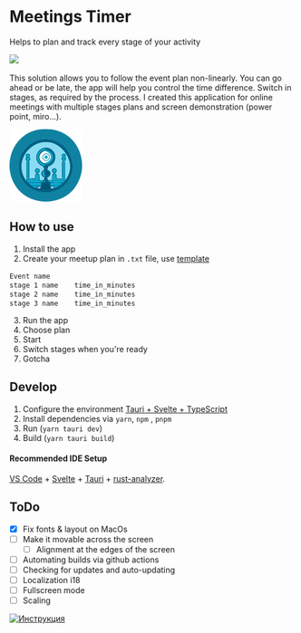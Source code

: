 # Meetings Timer
Helps to plan and track every stage of your activity

![](https://github.com/nikmedoed/gifs-share/blob/main/timer.gif)

This solution allows you to follow the event plan non-linearly.
You can go ahead or be late, the app will help you control the time difference. Switch in stages, as required by the process.
I created this application for online meetings with multiple stages plans and screen demonstration (power point, miro...).

![](src-tauri/icons/icon128x128.png)
## How to use
1. Install the app
2. Create your meetup plan in `.txt` file, use [template](example_plan.txt)
```plain-text
Event name
stage 1 name	time_in_minutes
stage 2 name	time_in_minutes
stage 3 name	time_in_minutes
```
3. Run the app
4. Choose plan
5. Start
6. Switch stages when you're ready
7. Gotcha


## Develop

1. Configure the environment [Tauri + Svelte + TypeScript](https://tauri.app/)
2. Install dependencies via `yarn`, `npm` , `pnpm`
3. Run (`yarn tauri dev`)
4. Build (`yarn tauri build`)


#### Recommended IDE Setup

[VS Code](https://code.visualstudio.com/) + [Svelte](https://marketplace.visualstudio.com/items?itemName=svelte.svelte-vscode) + [Tauri](https://marketplace.visualstudio.com/items?itemName=tauri-apps.tauri-vscode) + [rust-analyzer](https://marketplace.visualstudio.com/items?itemName=rust-lang.rust-analyzer).

## ToDo
- [x] Fix fonts & layout on MacOs
- [ ] Make it movable across the screen
	- [ ] Alignment at the edges of the screen
- [ ] Automating builds via github actions
- [ ] Checking for updates and auto-updating
- [ ] Localization i18
- [ ] Fullscreen mode
- [ ] Scaling

[![Инструкция](https://img.youtube.com/vi/QMqqukRwSs4/0.jpg)](https://youtu.be/QMqqukRwSs4)
